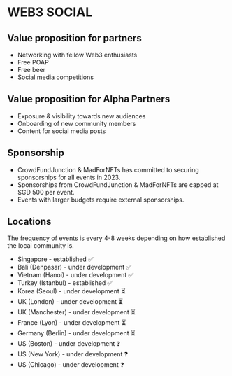 # WEB3 SOCIAL

## Value proposition for partners

* Networking with fellow Web3 enthusiasts
* Free POAP
* Free beer
* Social media competitions

## Value proposition for Alpha Partners

* Exposure & visibility towards new audiences
* Onboarding of new community members
* Content for social media posts

## Sponsorship

* CrowdFundJunction & MadForNFTs has committed to securing sponsorships for all events in 2023.
* Sponsorships from CrowdFundJunction & MadForNFTs are capped at SGD 500 per event.
* Events with larger budgets require external sponsorships.

## Locations

The frequency of events is every 4-8 weeks depending on how established the local community is.&#x20;

* Singapore - established ✅
* Bali (Denpasar) - under development ✅
* Vietnam (Hanoi) - under development ✅
* Turkey (Istanbul) - established ✅
* Korea (Seoul) - under development ⏳
* UK (London) - under development ⏳
* UK (Manchester) - under development ⏳
* France (Lyon) - under development ⏳
* Germany (Berlin) - under development ⏳
* US (Boston) - under development ❓
* US (New York) - under development ❓
* US (Chicago) - under development ❓
